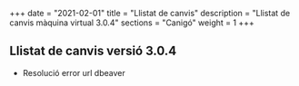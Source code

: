 +++
date        = "2021-02-01"
title       = "Llistat de canvis"
description = "Llistat de canvis màquina virtual 3.0.4"
sections    = "Canigó"
weight		= 1
+++

## Llistat de canvis versió 3.0.4

* Resolució error url dbeaver


